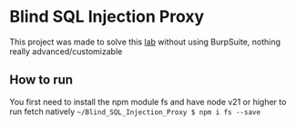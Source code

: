 # Blind SQL Injection Proxy
This project was made to solve this [lab](https://portswigger.net/web-security/learning-paths/sql-injection/sql-injection-exploiting-blind-sql-injection-by-triggering-conditional-responses/sql-injection/blind/lab-conditional-responses#) without using BurpSuite, nothing really advanced/customizable

## How to run
You first need to install the npm module fs and have node v21 or higher to run fetch natively
```~/Blind_SQL_Injection_Proxy $ npm i fs --save```